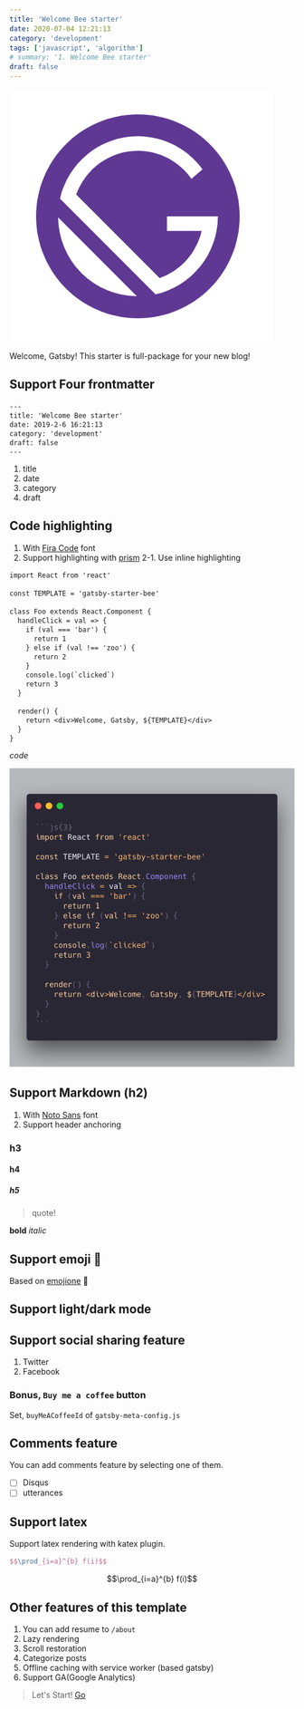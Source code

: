 ```yaml
---
title: 'Welcome Bee starter'
date: 2020-07-04 12:21:13
category: 'development'
tags: ['javascript', 'algorithm']
# summary: '1. Welcome Bee starter'
draft: false
---
```


![](./images/hello.png)

Welcome, Gatsby! This starter is full-package for your new blog!

## Support Four frontmatter

```
---
title: 'Welcome Bee starter'
date: 2019-2-6 16:21:13
category: 'development'
draft: false
---
```

1. title
2. date
3. category
4. draft

## Code highlighting

1. With [Fira Code](https://github.com/tonsky/FiraCode) font
2. Support highlighting with [prism](https://github.com/PrismJS/prism)
   2-1. Use inline highlighting

```js{3}
import React from 'react'

const TEMPLATE = 'gatsby-starter-bee'

class Foo extends React.Component {
  handleClick = val => {
    if (val === 'bar') {
      return 1
    } else if (val !== 'zoo') {
      return 2
    }
    console.log(`clicked`)
    return 3
  }

  render() {
    return <div>Welcome, Gatsby, ${TEMPLATE}</div>
  }
}
```

_code_

![](./images/code_example.png)

## Support Markdown (h2)

1. With [Noto Sans](https://fonts.google.com/specimen/Noto+Sans) font
2. Support header anchoring

### h3

#### h4

##### h5

> quote!

**bold** _italic_

## Support emoji :rocket:

Based on [emojione](https://github.com/emojione/emojione) :pray:

## Support light/dark mode

## Support social sharing feature

1. Twitter
2. Facebook

### Bonus, `Buy me a coffee` button

Set, `buyMeACoffeeId` of `gatsby-meta-config.js`

## Comments feature

You can add comments feature by selecting one of them.

- [ ] Disqus
- [ ] utterances

## Support latex

Support latex rendering with katex plugin.

```tex
$$\prod_{i=a}^{b} f(i)$$
```

$$\prod_{i=a}^{b} f(i)$$

## Other features of this template

1. You can add resume to `/about`
2. Lazy rendering
3. Scroll restoration
4. Categorize posts
5. Offline caching with service worker (based gatsby)
6. Support GA(Google Analytics)

> Let's Start! [Go](https://github.com/JaeYeopHan/gatsby-starter-bee)
